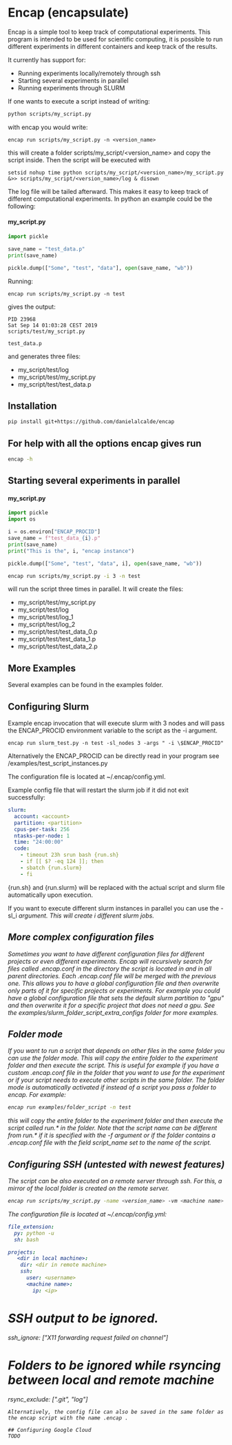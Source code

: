 # Encap (encapsulate)
Encap is a simple tool to keep track of computational experiments.
This program is intended to be used for scientific computing, it is possible to run different experiments in different containers and keep track of the results.

It currently has support for:
* Running experiments locally/remotely through ssh
* Starting several experiments in parallel
* Running experiments through SLURM

If one wants to execute a script instead of writing:
```bash
python scripts/my_script.py
```
with encap you would write:
```
encap run scripts/my_script.py -n <version_name>
```
this will create a folder scripts/my_script/<version_name> and copy the script inside.
Then the script will be executed with
```
setsid nohup time python scripts/my_script/<version_name>/my_script.py &>> scripts/my_script/<version_name>/log & disown
```
The log file will be tailed afterward. This makes it easy to keep track of different computational experiments. In python an example could be the following:

#### my_script.py
```python
import pickle

save_name = "test_data.p"
print(save_name)

pickle.dump(["Some", "test", "data"], open(save_name, "wb"))
```
Running:
```
encap run scripts/my_script.py -n test
```

gives the output:
```
PID 23968
Sat Sep 14 01:03:28 CEST 2019
scripts/test/my_script.py   

test_data.p
```
and generates three files:
* my_script/test/log
* my_script/test/my_script.py
* my_script/test/test_data.p

## Installation
```bash
pip install git+https://github.com/danielalcalde/encap
```

## For help with all the options encap gives run
```bash
encap -h
```

## Starting several experiments in parallel
#### my_script.py
```python
import pickle
import os

i = os.environ["ENCAP_PROCID"]
save_name = f"test_data_{i}.p"
print(save_name)
print("This is the", i, "encap instance")

pickle.dump(["Some", "test", "data", i], open(save_name, "wb"))
```

```bash
encap run scripts/my_script.py -i 3 -n test
```
will run the script three times in parallel. It will create the files:
* my_script/test/my_script.py
* my_script/test/log
* my_script/test/log_1
* my_script/test/log_2
* my_script/test/test_data_0.p
* my_script/test/test_data_1.p
* my_script/test/test_data_2.p


## More Examples
Several examples can be found in the examples folder.

## Configuring Slurm
Example encap invocation that will execute slurm with 3 nodes and will pass the ENCAP_PROCID environment variable to the script as the -i argument.
```
encap run slurm_test.py -n test -sl_nodes 3 -args " -i \$ENCAP_PROCID"
```
Alternatively the  ENCAP_PROCID can be directly read in your program see /examples/test_script_instances.py

The configuration file is located at ~/.encap/config.yml.

Example config file that will restart the slurm job if it did not exit successfully:
```yml
slurm:
  account: <account>
  partition: <partition>
  cpus-per-task: 256
  ntasks-per-node: 1
  time: "24:00:00"
  code:
    - timeout 23h srun bash {run.sh}
    - if [[ $? -eq 124 ]]; then
    - sbatch {run.slurm}
    - fi
```

{run.sh} and {run.slurm} will be replaced with the actual script and slurm file automatically upon execution.

If you want to execute different slurm instances in parallel you can use the -sl_i <i> argument. This will create *i* different slurm jobs.

## More complex configuration files
Sometimes you want to have different configuration files for different projects or even different experiments. Encap will recursively search for files called .encap.conf in the directory the script is located in and in all parent directories. Each .encap.conf file will be merged with the previous one. This allows you to have a global configuration file and then overwrite only parts of it for specific projects or experiments. For example you could have a global configuration file that sets the default slurm partition to "gpu" and then overwrite it for a specific project that does not need a gpu. See the examples/slurm_folder_script_extra_configs folder for more examples.

## Folder mode
If you want to run a script that depends on other files in the same folder you can use the folder mode. This will copy the entire folder to the experiment folder and then execute the script. This is useful for example if you have a custom .encap.conf file in the folder that you want to use for the experiment or if your script needs to execute other scripts in the same folder. The folder mode is automatically activated if instead of a script you pass a folder to encap. For example:
```bash
encap run examples/folder_script -n test
```
this will copy the entire folder to the experiment folder and then execute the script called run.* in the folder.
Note that the script name can be different from run.* if it is specified with the -f argument or if the folder contains a .encap.conf file with the field script_name set to the name of the script.

## Configuring SSH (untested with newest features)
The script can be also executed on a remote server through ssh. For this, a mirror of the local folder is created on the remote server.

```bash
encap run scripts/my_script.py -name <version_name> -vm <machine name>
```
The configuration file is located at ~/.encap/config.yml:
```yml
file_extension:
  py: python -u
  sh: bash

projects:
   <dir in local machine>:
    dir: <dir in remote machine>
    ssh:
      user: <username>
      <machine name>:
        ip: <ip>
```
# SSH output to be ignored.
ssh_ignore: ["X11 forwarding request failed on channel"]
# Folders to be ignored while rsyncing between local and remote machine
rsync_exclude: [".git", "*log*"]
```
Alternatively, the config file can also be saved in the same folder as the encap script with the name .encap .

## Configuring Google Cloud
TODO

